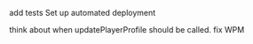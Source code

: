 add tests
Set up automated deployment

think about when updatePlayerProfile should be called.
fix WPM